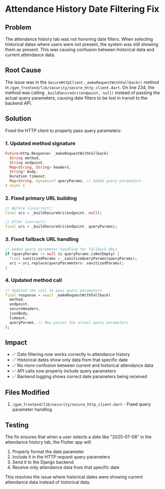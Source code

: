 # Attendance History Date Filtering Fix

## Problem
The attendance history tab was not honoring date filters. When selecting historical dates where users were not present, the system was still showing them as present. This was causing confusion between historical data and current attendance data.

## Root Cause
The issue was in the `SecureHttpClient._makeRequestWithFallback()` method in `/gym_frontend/lib/security/secure_http_client.dart`. On line 234, the method was calling `_buildSecureUri(endpoint, null)` instead of passing the actual query parameters, causing date filters to be lost in transit to the backend API.

## Solution
Fixed the HTTP client to properly pass query parameters:

### 1. Updated method signature
```dart
Future<http.Response> _makeRequestWithFallback(
  String method,
  String endpoint,
  Map<String, String> headers,
  String? body,
  Duration timeout,
  Map<String, dynamic>? queryParams, // Added query parameters
) async {
```

### 2. Fixed primary URL building
```dart
// Before (incorrect):
final uri = _buildSecureUri(endpoint, null);

// After (correct):
final uri = _buildSecureUri(endpoint, queryParams);
```

### 3. Fixed fallback URL handling
```dart
// Added query parameter handling for fallback URLs
if (queryParams != null && queryParams.isNotEmpty) {
  final sanitizedParams = _sanitizeQueryParams(queryParams);
  uri = uri.replace(queryParameters: sanitizedParams);
}
```

### 4. Updated method call
```dart
// Updated the call to pass query parameters
final response = await _makeRequestWithFallback(
  method,
  endpoint,
  secureHeaders,
  jsonBody,
  timeout,
  queryParams, // Now passes the actual query parameters
);
```

## Impact
- ✅ Date filtering now works correctly in attendance history
- ✅ Historical dates show only data from that specific date
- ✅ No more confusion between current and historical attendance data
- ✅ API calls now properly include query parameters
- ✅ Backend logging shows correct date parameters being received

## Files Modified
1. `/gym_frontend/lib/security/secure_http_client.dart` - Fixed query parameter handling

## Testing
The fix ensures that when a user selects a date like "2025-07-08" in the attendance history tab, the Flutter app will:
1. Properly format the date parameter
2. Include it in the HTTP request query parameters
3. Send it to the Django backend
4. Receive only attendance data from that specific date

This resolves the issue where historical dates were showing current attendance data instead of historical data.